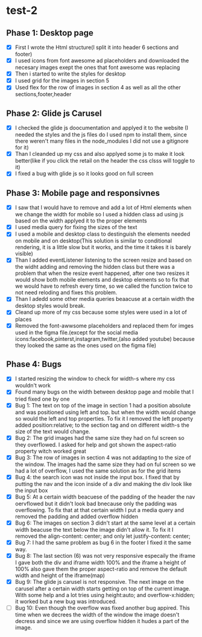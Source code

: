 # test-2

## Phase 1: Desktop page
- [X] First I wrote the Html structure(I split it into header 6 sections and footer)
- [X] I used icons from font awesome ad placeholders and downloaded the necesary images exept the ones that font awesome was replacing
- [x] Then i started to write the styles for desktop
- [X] I used grid for the images in section 5
- [X] Used flex for the row of images in section 4 as well as all the other sections,footer,header
      
## Phase 2: Glide js Carusel
- [X] I checked the glide js doocumentation and applyed it to the website (I needed the styles and the js files do I used npm to install them, since there weren't many files in the node_modules I did not use a gitignore for it)
- [X] Than I cleanded up my css and also applyed some js to make it look better(like if you click the retail on the header the css clsss will toggle to it)
- [X] I fixed a bug with glide js so it looks good on full screen
      
## Phase 3: Mobile page and responsivnes
- [X] I saw that I would have to remove and add a lot of Html elements when we change the width for mobile so I used a hidden class ad using js based on the width applyed it to the proper elements
- [X] I used media query for fixing the sizes of the text
- [X] I used a mobile and desktop class to destinguish the elements needed on mobile and on desktop(This solution is similar to conditional rendering, it is a little slow but it works, and the time it takes it is barely visible)
- [X] Than I added  eventListener listening to the screen resize and based on the widht adding and removing the hidden class but there was a problem that when the resize event happened, after one two resizes it would show both mobile elements and desktop elements so to fix that  we would have to refresh every time, so we called the function twice to not need reloding and fixes this problem.
- [X] Than I adedd some other media queries beaacuse at a certain width the desktop styles would break.
- [X] Cleand up more of my css because some styles were used in a lot of places
- [X] Removed the font-awwsome placeholders and replaced them for imges used in the figma file.(except for the social media icons:facebook,pinterst,instagram,twitter,(also added youtube) because they looked the same as the ones used on the figma file)

## Phase 4: Bugs
- [X] I started resizing the window to check for width-s where my css wouldn't work
- [X] Found many bugs on the width between desktop page and mobile that I tried fixed one by one
- [X] Bug 1: The text on top of the image in section 1 had a position absolute and was positioned using left and top. but when the width would change so would the left and top properties. To fix it I removed the left property added position:relative; to the section tag and on different width-s the size of the text would change. 
- [X] Bug 2: The grid images had the same size they had on ful screen so they overflowed. I asked for help and got shown the aspect-ratio property witch worked great
- [X] Bug 3: The row of images in section 4 was not addapting to the size of the window. The images had the same size they had on ful screen so we had a lot of overflow, I used the same solution as for the grid items
- [X] Bug 4: the search icon was not inside the input box. I fixed that by putting the nav and the icon inside of a div and making the div look like the input box
- [X] Bug 5: At a certain width beacuese of the padding of the header the nav oervflowed but it didn't look bad bnecause only the padding was overflowing. To fix that at that certain width I put a media query and removed the padding and added overflow hidden
- [X] Bug 6: The images on section 3 didn't start at the same level at a certain width beacuse the text below the image didn't allow it. To fix it I removed the align-content: center; and only let justify-content: center;
- [X] Bug 7: I had the same problem as bug 6 in the footer I fixed it the same way.
- [X] Bug 8: The last section (6) was not very responsive especaily the iframe I gave both the div and iframe width 100% and the iframe a height of 100% also gave them the proper aspect-ratio and remove the default width and height of the iframe(map)
- [X] Bug 9: The glide js carusel is not responsive. The next image on the carusel after a certain width starts getting on top of the current image. With some help and a lot tries using height:auto; and overflow-x:hidden; it worked but a new bug was introduced.
- [ ] Bug 10: Even though the overflow was fixed another bug appired. This time when we decrees the width of the window the image doesn't decress and since we are using overflow hidden it hudes a part of the image.
